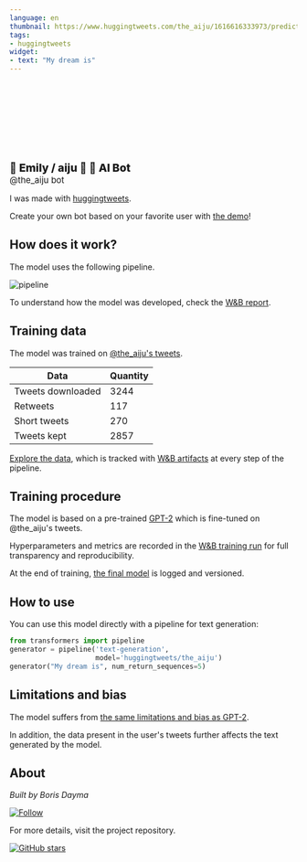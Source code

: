 ```yaml
---
language: en
thumbnail: https://www.huggingtweets.com/the_aiju/1616616333973/predictions.png
tags:
- huggingtweets
widget:
- text: "My dream is"
---
```


<div>
<div style="width: 132px; height:132px; border-radius: 50%; background-size: cover; background-image: url('https://pbs.twimg.com/profile_images/1234504626629677058/hSyB8gk0_400x400.jpg')">
</div>
<div style="margin-top: 8px; font-size: 19px; font-weight: 800">💎 Emily / aiju 💎 🤖 AI Bot </div>
<div style="font-size: 15px">@the_aiju bot</div>
</div>

I was made with [huggingtweets](https://github.com/borisdayma/huggingtweets).

Create your own bot based on your favorite user with [the demo](https://colab.research.google.com/github/borisdayma/huggingtweets/blob/master/huggingtweets-demo.ipynb)!

## How does it work?

The model uses the following pipeline.

![pipeline](https://github.com/borisdayma/huggingtweets/blob/master/img/pipeline.png?raw=true)

To understand how the model was developed, check the [W&B report](https://app.wandb.ai/wandb/huggingtweets/reports/HuggingTweets-Train-a-model-to-generate-tweets--VmlldzoxMTY5MjI).

## Training data

The model was trained on [@the_aiju's tweets](https://twitter.com/the_aiju).

| Data | Quantity |
| --- | --- |
| Tweets downloaded | 3244 |
| Retweets | 117 |
| Short tweets | 270 |
| Tweets kept | 2857 |

[Explore the data](https://wandb.ai/wandb/huggingtweets/runs/3qfb3uzk/artifacts), which is tracked with [W&B artifacts](https://docs.wandb.com/artifacts) at every step of the pipeline.

## Training procedure

The model is based on a pre-trained [GPT-2](https://huggingface.co/gpt2) which is fine-tuned on @the_aiju's tweets.

Hyperparameters and metrics are recorded in the [W&B training run](https://wandb.ai/wandb/huggingtweets/runs/2blhitu2) for full transparency and reproducibility.

At the end of training, [the final model](https://wandb.ai/wandb/huggingtweets/runs/2blhitu2/artifacts) is logged and versioned.

## How to use

You can use this model directly with a pipeline for text generation:

```python
from transformers import pipeline
generator = pipeline('text-generation',
                     model='huggingtweets/the_aiju')
generator("My dream is", num_return_sequences=5)
```

## Limitations and bias

The model suffers from [the same limitations and bias as GPT-2](https://huggingface.co/gpt2#limitations-and-bias).

In addition, the data present in the user's tweets further affects the text generated by the model.

## About

*Built by Boris Dayma*

[![Follow](https://img.shields.io/twitter/follow/borisdayma?style=social)](https://twitter.com/intent/follow?screen_name=borisdayma)

For more details, visit the project repository.

[![GitHub stars](https://img.shields.io/github/stars/borisdayma/huggingtweets?style=social)](https://github.com/borisdayma/huggingtweets)
